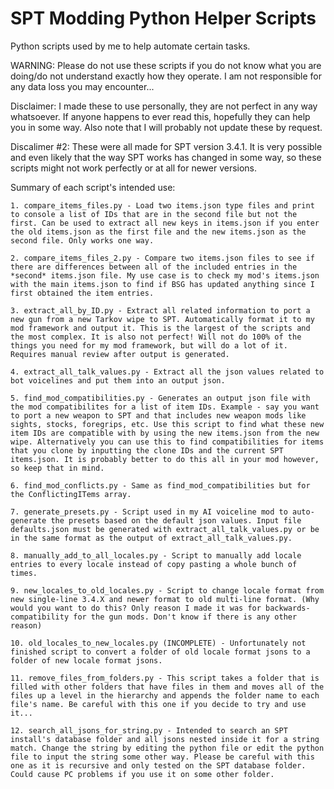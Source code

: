 # SPT Modding Python Helper Scripts
 
Python scripts used by me to help automate certain tasks. 

WARNING: Please do not use these scripts if you do not know what you are doing/do not understand exactly how they operate. I am not responsible for any data loss you may encounter...

Disclaimer: I made these to use personally, they are not perfect in any way whatsoever. If anyone happens to ever read this, hopefully they can help you in some way. Also note that I will probably not update these by request.

Discalimer #2: These were all made for SPT version 3.4.1. It is very possible and even likely that the way SPT works has changed in some way, so these scripts might not work perfectly or at all for newer versions.

Summary of each script's intended use:

	1. compare_items_files.py - Load two items.json type files and print to console a list of IDs that are in the second file but not the first. Can be used to extract all new keys in items.json if you enter the old items.json as the first file and the new items.json as the second file. Only works one way.

	2. compare_items_files_2.py - Compare two items.json files to see if there are differences between all of the included entries in the *second* items.json file. My use case is to check my mod's items.json with the main items.json to find if BSG has updated anything since I first obtained the item entries.

	3. extract_all_by_ID.py - Extract all related information to port a new gun from a new Tarkov wipe to SPT. Automatically format it to my mod framework and output it. This is the largest of the scripts and the most complex. It is also not perfect! Will not do 100% of the things you need for my mod framework, but will do a lot of it. Requires manual review after output is generated.

	4. extract_all_talk_values.py - Extract all the json values related to bot voicelines and put them into an output json.

	5. find_mod_compatibilities.py - Generates an output json file with the mod compatibilites for a list of item IDs. Example - say you want to port a new weapon to SPT and that includes new weapon mods like sights, stocks, foregrips, etc. Use this script to find what these new item IDs are compatible with by using the new items.json from the new wipe. Alternatively you can use this to find compatibilities for items that you clone by inputting the clone IDs and the current SPT items.json. It is probably better to do this all in your mod however, so keep that in mind.

	6. find_mod_conflicts.py - Same as find_mod_compatibilities but for the ConflictingITems array.

	7. generate_presets.py - Script used in my AI voiceline mod to auto-generate the presets based on the default json values. Input file defaults.json must be generated with extract_all_talk_values.py or be in the same format as the output of extract_all_talk_values.py.

	8. manually_add_to_all_locales.py - Script to manually add locale entries to every locale instead of copy pasting a whole bunch of times.

	9. new_locales_to_old_locales.py - Script to change locale format from new single-line 3.4.X and newer format to old multi-line format. (Why would you want to do this? Only reason I made it was for backwards-compatibility for the gun mods. Don't know if there is any other reason)

	10. old_locales_to_new_locales.py (INCOMPLETE) - Unfortunately not finished script to convert a folder of old locale format jsons to a folder of new locale format jsons.

	11. remove_files_from_folders.py - This script takes a folder that is filled with other folders that have files in them and moves all of the files up a level in the hierarchy and appends the folder name to each file's name. Be careful with this one if you decide to try and use it...

	12. search_all_jsons_for_string.py - Intended to search an SPT install's database folder and all jsons nested inside it for a string match. Change the string by editing the python file or edit the python file to input the string some other way. Please be careful with this one as it is recursive and only tested on the SPT database folder. Could cause PC problems if you use it on some other folder.
